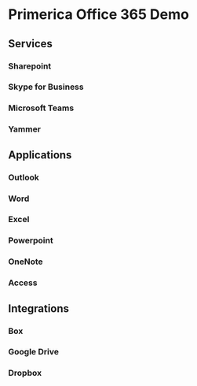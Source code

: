 # Primerica Office 365 Demo

## Services
### Sharepoint
### Skype for Business
### Microsoft Teams
### Yammer

## Applications
### Outlook
### Word
### Excel
### Powerpoint
### OneNote
### Access

## Integrations
### Box
### Google Drive
### Dropbox
